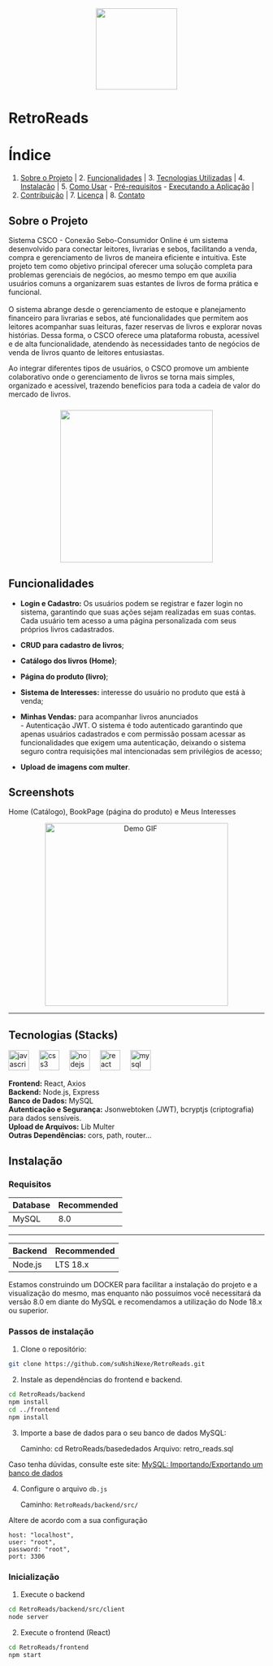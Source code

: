 <div align="center">
  <img height="160" src="https://imgur.com/oioEdFy.png"  />
</div>

# RetroReads
# Índice 
 1. [Sobre o Projeto](#sobre-o-projeto) | 2. [Funcionalidades](#funcionalidades) | 3. [Tecnologias Utilizadas](#tecnologias-utilizadas) | 4. [Instalação](#instalação) | 5. [Como Usar](#como-usar) - [Pré-requisitos](#pré-requisitos) - [Executando a Aplicação](#executando-a-aplicação) |
6. [Contribuição](#contribuição) | 7. [Licença](#licença) | 8. [Contato](#contato)

## Sobre o Projeto
Sistema CSCO - Conexão Sebo-Consumidor Online é um sistema desenvolvido para conectar leitores, livrarias e sebos, facilitando a venda, compra e gerenciamento de livros de maneira eficiente e intuitiva. Este projeto tem como objetivo principal oferecer uma solução completa para problemas gerenciais de negócios, ao mesmo tempo em que auxilia usuários comuns a organizarem suas estantes de livros de forma prática e funcional.<br><br>O sistema abrange desde o gerenciamento de estoque e planejamento financeiro para livrarias e sebos, até funcionalidades que permitem aos leitores acompanhar suas leituras, fazer reservas de livros e explorar novas histórias. Dessa forma, o CSCO oferece uma plataforma robusta, acessível e de alta funcionalidade, atendendo às necessidades tanto de negócios de venda de livros quanto de leitores entusiastas.

Ao integrar diferentes tipos de usuários, o CSCO promove um ambiente colaborativo onde o gerenciamento de livros se torna mais simples, organizado e acessível, trazendo benefícios para toda a cadeia de valor do mercado de livros.

###
<div align="center">
  <img height="300" src="https://imgur.com/ZHmC31B.png"  />
</div>

## Funcionalidades

- **Login e Cadastro:** Os usuários podem se registrar e fazer login no sistema, garantindo que suas ações sejam realizadas em suas contas. Cada usuário tem acesso a uma página personalizada com seus próprios livros cadastrados.
- **CRUD para cadastro de livros**;

- **Catálogo dos livros (Home)**;

- **Página do produto (livro)**;

- **Sistema de Interesses:** interesse do usuário no produto que está à venda;

- **Minhas Vendas:** para acompanhar livros anunciados<br>- Autenticação JWT. O sistema é todo autenticado garantindo que apenas usuários cadastrados e com permissão possam acessar as funcionalidades que exigem uma autenticação, deixando o sistema seguro contra requisições mal intencionadas sem privilégios de acesso;

-  **Upload de imagens com multer**.

## Screenshots
Home (Catálogo), BookPage (página do produto) e Meus Interesses
<div align="center">
  <img src="https://i.postimg.cc/LstFRJtK/ezgif-5-5f554a643c.gif" alt="Demo GIF" height="360" />
</div>

---
## Tecnologias (Stacks)
<div align="left">
  <img src="https://skillicons.dev/icons?i=js" height="40" alt="javascript logo"  />
  <img width="12" />
  <img src="https://skillicons.dev/icons?i=css" height="40" alt="css3 logo"  />
  <img width="12" />
  <img src="https://skillicons.dev/icons?i=nodejs" height="40" alt="nodejs logo"  />
  <img width="12" />
  <img src="https://skillicons.dev/icons?i=react" height="40" alt="react logo"  />
  <img width="12" />
  <img src="https://skillicons.dev/icons?i=mysql" height="40" alt="mysql logo"  />
</div>

**Frontend:** React, Axios  
**Backend:** Node.js, Express  
**Banco de Dados:** MySQL  
**Autenticação e Segurança:** Jsonwebtoken (JWT), bcryptjs (criptografia) para dados sensíveis.  
**Upload de Arquivos:** Lib Multer  
**Outras Dependências:** cors, path, router...

## Instalação
### Requisitos
| Database   | Recommended |
| ---------- | ----------- |
| MySQL      | 8.0         |
---
| Backend   | Recommended |
| ----------| -----------|
| Node.js   | LTS 18.x |


Estamos construindo um DOCKER para facilitar a instalação do projeto e a visualização do mesmo, mas enquanto não possuímos você necessitará da versão 8.0 em diante do MySQL e recomendamos a utilização do Node 18.x ou  superior.

### Passos de instalação
1. Clone o repositório:
```bash
git clone https://github.com/suNshiNexe/RetroReads.git
```
2. Instale as dependências do frontend e backend.
```bash
cd RetroReads/backend
npm install
cd ../frontend
npm install
```  
3. Importe a base de dados para o seu banco de dados MySQL:

    Caminho:
    cd RetroReads/basededados
    Arquivo: retro_reads.sql

Caso tenha dúvidas, consulte este site: [MySQL: Importando/Exportando um banco de dados](https://help.umbler.com/hc/pt-br/articles/202385865-MySQL-Importando-Exportando-um-banco-de-dados)

4. Configure o arquivo ``db.js``

    Caminho: ``RetroReads/backend/src/``
    
Altere de acordo com a sua configuração
```
host: "localhost",
user: "root",
password: "root",
port: 3306
```
### Inicialização
1. Execute o backend
```bash
cd RetroReads/backend/src/client
node server
```
2. Execute o frontend (React)
```bash
cd RetroReads/frontend
npm start
```
